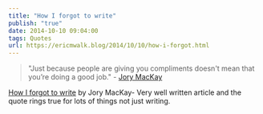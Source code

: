 ```yaml
---
title: "How I forgot to write"
publish: "true"
date: 2014-10-10 09:04:00
tags: Quotes
url: https://ericmwalk.blog/2014/10/10/how-i-forgot.html
---
```


<blockquote>"Just because people are giving you compliments doesn't mean that you’re doing a good job." - <a href="https://twitter.com/JoryMacKay">Jory MacKay</a></blockquote>
<a href="https://byrslf.co/how-i-forgot-to-write-fe70ddfd188">How I forgot to write</a> by Jory MacKay- Very well written article and the quote rings true for lots of things not just writing.